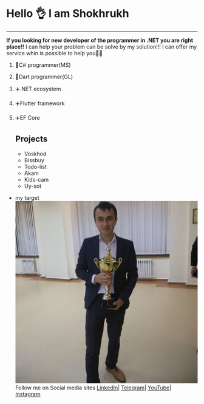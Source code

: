 # Hello  👌 I am Shokhrukh 
_________________________________

**If you looking for new developer of the programmer in .NET you are right place!!**
I can help your problem can be solve by my solution!!!
I can offer my service whin is possible to help you🦾🦾
1. 🔑C# programmer(MS)
1. 🔑Dart programmer(GL)
1. ✈️.NET ecosystem
1. ✈️Flutter framework
1. ✈️EF Core

    ## Projects
    * Voskhod
    * Bissbuy
    * Todo-list
    * Akam
    * Kids-cam
    * Uy-sot
- my target
![](/photo_2021-09-08_20-05-25.jpg)
Follow me on Social media sites
[LinkedIn](https://www.linkedin.com/in/yarashov-shokhrukh-898010197/)|
[Telegram](https://t.me/uz_best)|
[YouTube](https://www.youtube.com/@shoxruxyarashov)|
[Instagram](https://www.instagram.com/researcher.teacher/)
